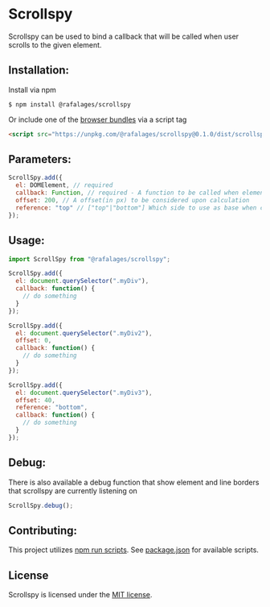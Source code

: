 # Scrollspy

Scrollspy can be used to bind a callback that will be called when user scrolls to the given element.

## Installation:

Install via npm

```shell
$ npm install @rafalages/scrollspy
```

Or include one of the [browser bundles](dist/umd) via a script tag

```html
<script src="https://unpkg.com/@rafalages/scrollspy@0.1.0/dist/scrollspy.min.js"></script>
```

## Parameters:

```javascript
ScrollSpy.add({
  el: DOMElement, // required
  callback: Function, // required - A function to be called when element are scrolled into screen
  offset: 200, // A offset(in px) to be considered upon calculation
  reference: "top" // ["top"|"bottom"] Which side to use as base when calculation element position.
});
```

## Usage:

```javascript
import ScrollSpy from "@rafalages/scrollspy";

ScrollSpy.add({
  el: document.querySelector(".myDiv"),
  callback: function() {
    // do something
  }
});

ScrollSpy.add({
  el: document.querySelector(".myDiv2"),
  offset: 0,
  callback: function() {
    // do something
  }
});

ScrollSpy.add({
  el: document.querySelector(".myDiv3"),
  offset: 40,
  reference: "bottom",
  callback: function() {
    // do something
  }
});
```

## Debug:

There is also available a debug function that show element and line borders that scrollspy are currently listening on

```javascript
ScrollSpy.debug();
```

## Contributing:

This project utilizes [npm run scripts](https://docs.npmjs.com/misc/scripts). See [package.json](package.json) for available scripts.

## License

Scrollspy is licensed under the [MIT license](LICENSE).
